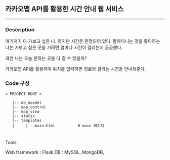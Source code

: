 ## 카카오맵 API를 활용한 시간 안내 웹 서비스 

----

### Description 

여기저기 다 가보고 싶은 나. 하지만 시간은 한정되어 있다. 
돌아다니는 것을 좋아하는 나는 가보고 싶은 곳을 가려면 얼마나 시간이 걸리는지 궁금했다. 

과연 나는 오늘 원하는 곳을 다 갈 수 있을까? 

카카오맵 API를 활용하여 위치를 입력하면 경로와 걸리는 시간을 안내해준다. 


### Code 구성

```
< PROJECT ROOT >
   
   |-- db_moodel
   |-- map_control
   |-- map_view
   |-- static 
   |-- templates    
   |     |-- main.html          # main 페이지 
   
```

### 
Tools 

Web framework : Flask 
DB : MySQL,  MongoDB,

